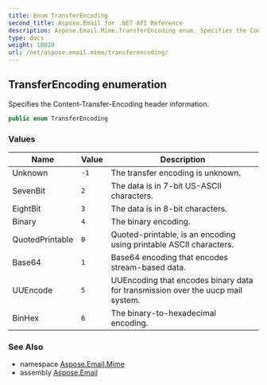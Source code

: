```yaml
---
title: Enum TransferEncoding
second_title: Aspose.Email for .NET API Reference
description: Aspose.Email.Mime.TransferEncoding enum. Specifies the ContentTransferEncoding header information
type: docs
weight: 18020
url: /net/aspose.email.mime/transferencoding/
---
```

## TransferEncoding enumeration

Specifies the Content-Transfer-Encoding header information.

```csharp
public enum TransferEncoding
```

### Values

| Name | Value | Description |
| --- | --- | --- |
| Unknown | `-1` | The transfer encoding is unknown. |
| SevenBit | `2` | The data is in 7-bit US-ASCII characters. |
| EightBit | `3` | The data is in 8-bit characters. |
| Binary | `4` | The binary encoding. |
| QuotedPrintable | `0` | Quoted-printable, is an encoding using printable ASCII characters. |
| Base64 | `1` | Base64 encoding that encodes stream-based data. |
| UUEncode | `5` | UUEncoding that encodes binary data for transmission over the uucp mail system. |
| BinHex | `6` | The binary-to-hexadecimal encoding. |

### See Also

* namespace [Aspose.Email.Mime](../../aspose.email.mime/)
* assembly [Aspose.Email](../../)


